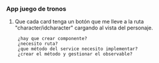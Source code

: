 ### App juego de tronos

1. Que cada card tenga un botón que me lleve a la ruta "character/idcharacter" cargando al vista del personaje.

        ¿hay que crear componente?
        ¿necesito ruta?
        ¿que método del service necesito implementar?
        ¿crear el método y gestionar el observable?